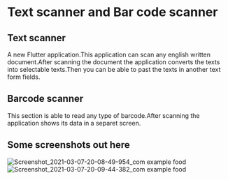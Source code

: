 # Text scanner and Bar code scanner

## Text scanner
A new Flutter application.This application can scan any english written document.After scanning the document the application converts the texts into selectable texts.Then you can be able to past the texts in another text form fields.
## Barcode scanner
This section is able to read any type of barcode.After scanning the application shows its data in a separet screen.

## Some screenshots out here

![Screenshot_2021-03-07-20-08-49-954_com example food](https://user-images.githubusercontent.com/68919043/110461835-2839fb80-80fa-11eb-9a50-745397acec89.jpg)
![Screenshot_2021-03-07-20-09-44-382_com example food](https://user-images.githubusercontent.com/68919043/110461925-44d63380-80fa-11eb-9546-7c41eed31bef.jpg)
